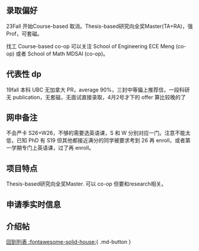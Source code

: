 ## 录取偏好

23Fall 开始Course-based 取消。Thesis-based研究向全奖Master(TA+RA)，强Prof，可套磁。

找工 Course-based co-op 可以关注 School of Engineering ECE Meng (co-op) 或者 School of Math MDSAI (co-op)。

## 代表性 dp

19fall 本科 UBC 无加拿大 PR，average 90%，三封中等偏上推荐信，一段科研无 publication，无套磁，无面试直接录取，4月2号才下的 offer 算比较晚的了

## 网申备注

不会严卡 S26+W26，不够的需要选英语课，S 和 W 分别对应一门。注意不能太低，已知 PhD 有 S19 但其他都接近满分的同学被要求考到 26 再 enroll，或者第一学期专门上英语课，过了再 enroll。

## 项目特点

Thesis-based研究向全奖Master. 可以 co-op 但要和research相关。

## 申请季实时信息


## 介绍帖

[回到列表 :fontawesome-solid-house:](grade.md){ .md-button }

